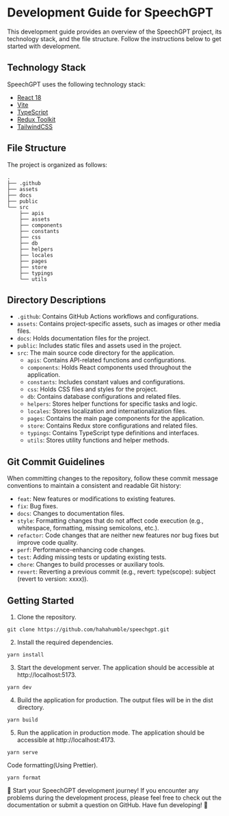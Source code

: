 # Development Guide for SpeechGPT
This development guide provides an overview of the SpeechGPT project, its technology stack, and the file structure. Follow the instructions below to get started with development.

## Technology Stack
SpeechGPT uses the following technology stack:

- [React 18](https://reactjs.org/)
- [Vite](https://vitejs.dev/)
- [TypeScript](https://www.typescriptlang.org/)
- [Redux Toolkit](https://redux-toolkit.js.org/)
- [TailwindCSS](https://tailwindcss.com/)

## File Structure
The project is organized as follows:

```text
.
├── .github
├── assets
├── docs
├── public
└── src
    ├── apis
    ├── assets
    ├── components
    ├── constants
    ├── css
    ├── db
    ├── helpers
    ├── locales
    ├── pages
    ├── store
    ├── typings
    └── utils
```

## Directory Descriptions
- `.github`: Contains GitHub Actions workflows and configurations.
- `assets`: Contains project-specific assets, such as images or other media files.
- `docs`: Holds documentation files for the project.
- `public`: Includes static files and assets used in the project.
- `src`: The main source code directory for the application.
  - `apis`: Contains API-related functions and configurations.
  - `components`: Holds React components used throughout the application.
  - `constants`: Includes constant values and configurations.
  - `css`: Holds CSS files and styles for the project.
  - `db`: Contains database configurations and related files.
  - `helpers`: Stores helper functions for specific tasks and logic.
  - `locales`: Stores localization and internationalization files.
  - `pages`: Contains the main page components for the application.
  - `store`: Contains Redux store configurations and related files.
  - `typings`: Contains TypeScript type definitions and interfaces.
  - `utils`: Stores utility functions and helper methods.

## Git Commit Guidelines
When committing changes to the repository, follow these commit message conventions to maintain a consistent and readable Git history:

- `feat`: New features or modifications to existing features.
- `fix`: Bug fixes.
- `docs`: Changes to documentation files.
- `style`: Formatting changes that do not affect code execution (e.g., whitespace, formatting, missing semicolons, etc.).
- `refactor`: Code changes that are neither new features nor bug fixes but improve code quality.
- `perf`: Performance-enhancing code changes.
- `test`: Adding missing tests or updating existing tests.
- `chore`: Changes to build processes or auxiliary tools.
- `revert`: Reverting a previous commit (e.g., revert: type(scope): subject (revert to version: xxxx)).

## Getting Started
1. Clone the repository.
```shell
git clone https://github.com/hahahumble/speechgpt.git
```

2. Install the required dependencies.
```shell
yarn install
```

3. Start the development server. The application should be accessible at http://localhost:5173.
```shell
yarn dev
```

4. Build the application for production. The output files will be in the dist directory.
```shell
yarn build
```

5. Run the application in production mode. The application should be accessible at http://localhost:4173.
```shell
yarn serve
```

Code formatting(Using Prettier).
```shell
yarn format
```

🚀 Start your SpeechGPT development journey! If you encounter any problems during the development process, please feel free to check out the documentation or submit a question on GitHub. Have fun developing! 🎉
